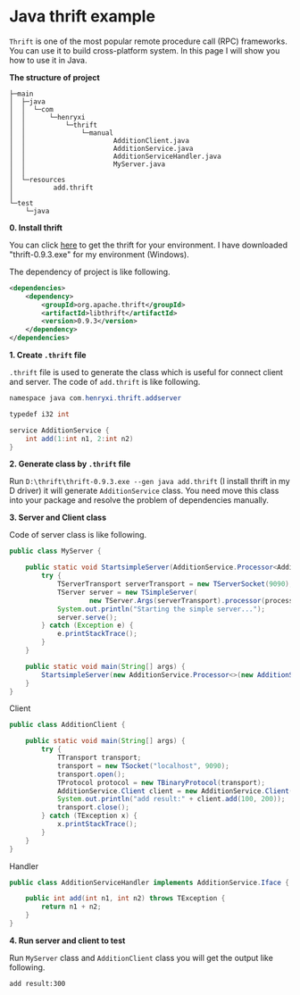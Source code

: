 # Java thrift example
`Thrift` is one of the most popular remote procedure call (RPC) frameworks. You can use it to build cross-platform
system. In this page I will show you how to use it in Java.

**The structure of project**
```
├─main
│  ├─java
│  │  └─com
│  │      └─henryxi
│  │          └─thrift
│  │              └─manual
│  │                      AdditionClient.java
│  │                      AdditionService.java
│  │                      AdditionServiceHandler.java
│  │                      MyServer.java
│  │
│  └─resources
│          add.thrift
│
└─test
    └─java
```

**0. Install thrift**

You can click [here](https://thrift.apache.org/docs/install/) to get the thrift for your environment. I have downloaded
"thrift-0.9.3.exe" for my environment (Windows).

The dependency of project is like following.
```xml
<dependencies>
    <dependency>
        <groupId>org.apache.thrift</groupId>
        <artifactId>libthrift</artifactId>
        <version>0.9.3</version>
    </dependency>
</dependencies>
```

**1. Create `.thrift` file**

`.thrift` file is used to generate the class which is useful for connect client and server. The code of `add.thrift`
is like following.
```java
namespace java com.henryxi.thrift.addserver

typedef i32 int

service AdditionService {
    int add(1:int n1, 2:int n2)
}
```

**2. Generate class by `.thrift` file**

Run `D:\thrift\thrift-0.9.3.exe --gen java add.thrift` (I install thrift in my D driver) it will generate `AdditionService`
class. You need move this class into your package and resolve the problem of dependencies manually.

**3. Server and Client class**

Code of server class is like following.
```java
public class MyServer {

    public static void StartsimpleServer(AdditionService.Processor<AdditionServiceHandler> processor) {
        try {
            TServerTransport serverTransport = new TServerSocket(9090);
            TServer server = new TSimpleServer(
                    new TServer.Args(serverTransport).processor(processor));
            System.out.println("Starting the simple server...");
            server.serve();
        } catch (Exception e) {
            e.printStackTrace();
        }
    }

    public static void main(String[] args) {
        StartsimpleServer(new AdditionService.Processor<>(new AdditionServiceHandler()));
    }
}
```

Client
```java
public class AdditionClient {

    public static void main(String[] args) {
        try {
            TTransport transport;
            transport = new TSocket("localhost", 9090);
            transport.open();
            TProtocol protocol = new TBinaryProtocol(transport);
            AdditionService.Client client = new AdditionService.Client(protocol);
            System.out.println("add result:" + client.add(100, 200));
            transport.close();
        } catch (TException x) {
            x.printStackTrace();
        }
    }
}
```
Handler 
```java
public class AdditionServiceHandler implements AdditionService.Iface {

    public int add(int n1, int n2) throws TException {
        return n1 + n2;
    }
}
```
**4. Run server and client to test**

Run `MyServer` class and `AdditionClient` class you will get the output like following.
```
add result:300
```